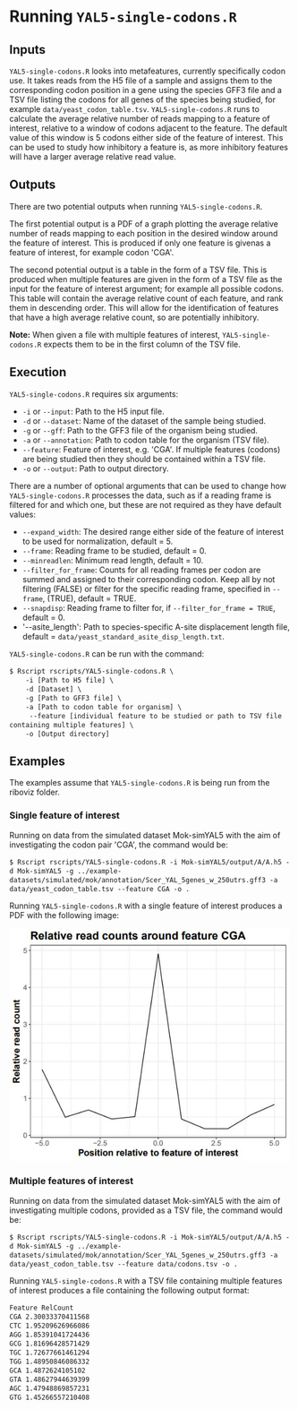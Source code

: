 # Running `YAL5-single-codons.R`

## Inputs 

`YAL5-single-codons.R` looks into metafeatures, currently specifically codon use. It takes reads from the H5 file of a sample and assigns them to the corresponding codon position in a gene using the species GFF3 file and a TSV file listing the codons for all genes of the species being studied, for example `data/yeast_codon_table.tsv`. `YAL5-single-codons.R` runs to calculate the average relative number of reads mapping to a feature of interest, relative to a window of codons adjacent to the feature. The default value of this window is 5 codons either side of the feature of interest. This can be used to study how inhibitory a feature is, as more inhibitory features will have a larger average relative read value. 

## Outputs

There are two potential outputs when running `YAL5-single-codons.R`.

The first potential output is a PDF of a graph plotting the average relative number of reads mapping to each position in the desired window around the feature of interest. This is produced if only one feature is givenas a feature of interest, for example codon 'CGA'.

The second potential output is a table in the form of a TSV file. This is produced when multiple features are given in the form of a TSV file as the input for the feature of interest argument; for example all possible codons. This table will contain the average relative count of each feature, and rank them in descending order. This will allow for the identification of features that have a high average relative count, so are potentially inhibitory. 

**Note:** When given a file with multiple features of interest, `YAL5-single-codons.R` expects them to be in the first column of the TSV file.

## Execution

`YAL5-single-codons.R` requires six arguments:

* `-i` or `--input`: Path to the H5 input file.
* `-d` or `--dataset`: Name of the dataset of the sample being studied.
* `-g` or `--gff`: Path to the GFF3 file of the organism being studied.
* `-a` or `--annotation`: Path to codon table for the organism (TSV file).
* `--feature`: Feature of interest, e.g. 'CGA'. If multiple features (codons) are being studied then they should be contained within a TSV file.  
* `-o` or `--output`: Path to output directory.

There are a number of optional arguments that can be used to change how `YAL5-single-codons.R` processes the data, such as if a reading frame is filtered for and which one, but these are not required as they have default values:

* `--expand_width`: The desired range either side of the feature of interest to be used for normalization, default = 5.
* `--frame`:  Reading frame to be studied, default = 0.
* `--minreadlen`: Minimum read length, default = 10.
* `--filter_for_frame`: Counts for all reading frames per codon are summed and assigned to their corresponding codon. Keep all by not filtering (FALSE) or filter for the specific reading frame, specified in `--frame`, (TRUE), default = TRUE.
* `--snapdisp`: Reading frame to filter for, if `--filter_for_frame = TRUE`, default = 0.
* '--asite_length': Path to species-specific A-site displacement length file, default = `data/yeast_standard_asite_disp_length.txt`.

`YAL5-single-codons.R` can be run with the command:

```console
$ Rscript rscripts/YAL5-single-codons.R \
	-i [Path to H5 file] \
 	-d [Dataset] \
	-g [Path to GFF3 file] \
	-a [Path to codon table for organism] \
	 --feature [individual feature to be studied or path to TSV file containing multiple features] \
	-o [Output directory]
```

## Examples

The examples assume that `YAL5-single-codons.R` is being run from the riboviz folder.

### Single feature of interest

Running on data from the simulated dataset Mok-simYAL5 with the aim of investigating the codon pair 'CGA', the command would be:

```console
$ Rscript rscripts/YAL5-single-codons.R -i Mok-simYAL5/output/A/A.h5 -d Mok-simYAL5 -g ../example-datasets/simulated/mok/annotation/Scer_YAL_5genes_w_250utrs.gff3 -a data/yeast_codon_table.tsv --feature CGA -o .
```

Running `YAL5-single-codons.R` with a single feature of interest produces a PDF with the following image:

<img src="../images/Meta_feature_plot_CGA_Mok-simYAL5.JPG" alt="CGA Mok-simYAL5 meta feature plot" width="500"/>

### Multiple features of interest

Running on data from the simulated dataset Mok-simYAL5 with the aim of investigating multiple codons, provided as a TSV file, the command would be:

```console
$ Rscript rscripts/YAL5-single-codons.R -i Mok-simYAL5/output/A/A.h5 -d Mok-simYAL5 -g ../example-datasets/simulated/mok/annotation/Scer_YAL_5genes_w_250utrs.gff3 -a data/yeast_codon_table.tsv --feature data/codons.tsv -o .
```

Running `YAL5-single-codons.R` with a TSV file containing multiple features of interest produces a file containing the following output format:

```
Feature	RelCount
CGA	2.30033370411568
CTC	1.95209626966086
AGG	1.85391041724436
GCG	1.81696428571429
TGC	1.72677661461294
TGG	1.48950846086332
GCA	1.4872624105102
GTA	1.48627944639399
AGC	1.47948869857231
GTG	1.45266557210408
```
